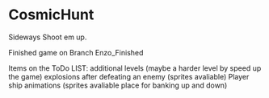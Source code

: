 # CosmicHunt
Sideways Shoot em up. 

Finished game on Branch Enzo_Finished

Items on the ToDo LIST: additional levels (maybe a harder level by speed up the game)
explosions after defeating an enemy (sprites avaliable)
Player ship animations (sprites avaliable place for banking up and down)
